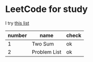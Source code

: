 # LeetCode for study
I try [this list](https://leetcode.com/list/xo2bgr0r/)

| number | name | check |
| --- | --- | --- |
| 1 | Two Sum | ok |
| 2 | Problem List | ok |
